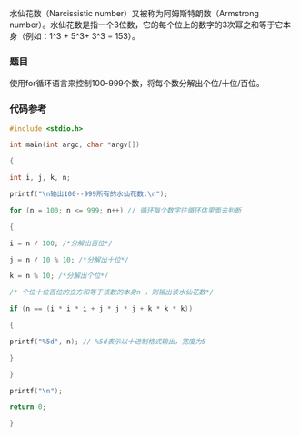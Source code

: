 水仙花数（Narcissistic number）又被称为阿姆斯特朗数（Armstrong number）。水仙花数是指一个3位数，它的每个位上的数字的3次幂之和等于它本身（例如：1^3 + 5^3+ 3^3 = 153）。

### 题目

使用for循环语言来控制100-999个数，将每个数分解出个位/十位/百位。

### 代码参考

~~~c
#include <stdio.h>

int main(int argc, char *argv[])

{

int i, j, k, n;

printf("\n输出100--999所有的水仙花数:\n");

for (n = 100; n <= 999; n++) // 循环每个数字往循环体里面去判断

{

i = n / 100; /*分解出百位*/

j = n / 10 % 10; /*分解出十位*/

k = n % 10; /*分解出个位*/

/* 个位十位百位的立方和等于该数的本身n ，则输出该水仙花数*/

if (n == (i * i * i + j * j * j + k * k * k))

{

printf("%5d", n); // %5d表示以十进制格式输出，宽度为5

}

}

printf("\n");

return 0;

}
~~~
